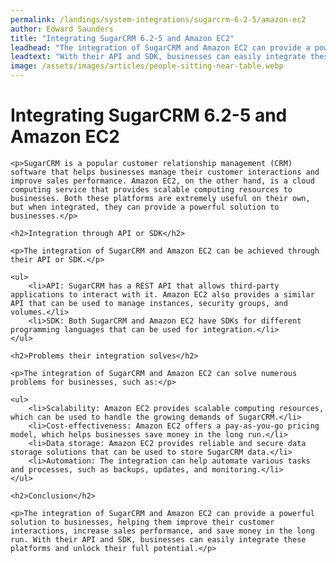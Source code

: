 ```yaml
---
permalink: /landings/system-integrations/sugarcrm-6-2-5/amazon-ec2
author: Edward Saunders
title: "Integrating SugarCRM 6.2-5 and Amazon EC2"
leadhead: "The integration of SugarCRM and Amazon EC2 can provide a powerful solution to businesses, helping them improve their customer interactions, increase sales performance, and save money in the long run"
leadtext: "With their API and SDK, businesses can easily integrate these platforms and unlock their full potential."
image: /assets/images/articles/people-sitting-near-table.webp
---
```

<div class="arttext">
	<h1>Integrating SugarCRM 6.2-5 and Amazon EC2</h1>

	<p>SugarCRM is a popular customer relationship management (CRM) software that helps businesses manage their customer interactions and improve sales performance. Amazon EC2, on the other hand, is a cloud computing service that provides scalable computing resources to businesses. Both these platforms are extremely useful on their own, but when integrated, they can provide a powerful solution to businesses.</p>

	<h2>Integration through API or SDK</h2>

	<p>The integration of SugarCRM and Amazon EC2 can be achieved through their API or SDK.</p>

	<ul>
		<li>API: SugarCRM has a REST API that allows third-party applications to interact with it. Amazon EC2 also provides a similar API that can be used to manage instances, security groups, and volumes.</li>
		<li>SDK: Both SugarCRM and Amazon EC2 have SDKs for different programming languages that can be used for integration.</li>
	</ul>

	<h2>Problems their integration solves</h2>

	<p>The integration of SugarCRM and Amazon EC2 can solve numerous problems for businesses, such as:</p>

	<ul>
		<li>Scalability: Amazon EC2 provides scalable computing resources, which can be used to handle the growing demands of SugarCRM.</li>
		<li>Cost-effectiveness: Amazon EC2 offers a pay-as-you-go pricing model, which helps businesses save money in the long run.</li>
		<li>Data storage: Amazon EC2 provides reliable and secure data storage solutions that can be used to store SugarCRM data.</li>
		<li>Automation: The integration can help automate various tasks and processes, such as backups, updates, and monitoring.</li>
	</ul>

	<h2>Conclusion</h2>

	<p>The integration of SugarCRM and Amazon EC2 can provide a powerful solution to businesses, helping them improve their customer interactions, increase sales performance, and save money in the long run. With their API and SDK, businesses can easily integrate these platforms and unlock their full potential.</p>

</div>